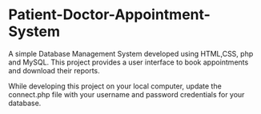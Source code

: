 # Patient-Doctor-Appointment-System
A simple Database Management System developed using HTML,CSS, php and MySQL. This project provides a user interface to book appointments and download their reports.


While developing this project on your local computer, update the connect.php file with your username and password credentials for your database.
